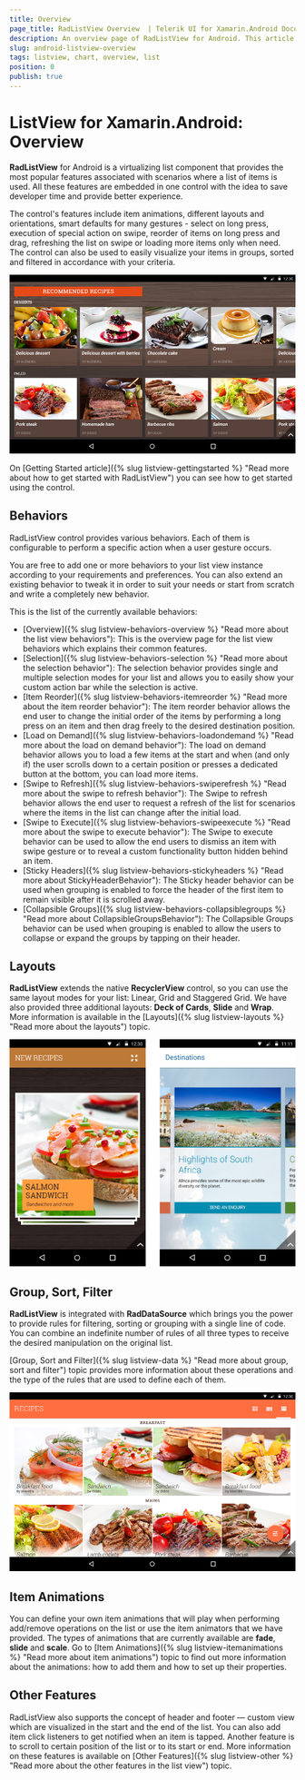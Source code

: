 ```yaml
---
title: Overview
page_title: RadListView Overview  | Telerik UI for Xamarin.Android Documentation
description: An overview page of RadListView for Android. This article explains the most important things you need to know before using RadListView.
slug: android-listview-overview
tags: listview, chart, overview, list
position: 0
publish: true
---
```


# ListView for Xamarin.Android: Overview

**RadListView** for Android is a virtualizing list component that provides the most popular features associated with scenarios where a list of items is used. All these features are embedded in one control with the idea to save developer time and provide better experience. 

The control's features include item animations, different layouts and orientations, smart defaults for many gestures - select on long press, execution of special action on swipe, reorder of items on long press and drag, refreshing the list on swipe or loading more items only when need. The control can also be used to easily visualize your items in groups, sorted and filtered in accordance with your criteria. 

![TelerikUI-ListView-Overview](images/listview-overview-1.png "ListView Overview.")

On [Getting Started article]({% slug listview-gettingstarted %} "Read more about how to get started with RadListView") you can see how to get started using the control.

## Behaviors

RadListView control provides various behaviors. Each of them is configurable to perform a specific action when a user gesture occurs.

You are free to add one or more behaviors to your list view instance according to your requirements and preferences. You can also extend an existing behavior to tweak it in order to suit your needs or start from scratch and write a completely new behavior. 

This is the list of the currently available behaviors:

* [Overview]({% slug listview-behaviors-overview %} "Read more about the list view behaviors"): This is the overview page for the list view behaviors which explains their common features.
* [Selection]({% slug listview-behaviors-selection %} "Read more about the selection behavior"): The selection behavior provides single and multiple selection modes for your list and allows you to easily show your custom action bar while the selection is active.
* [Item Reorder]({% slug listview-behaviors-itemreorder %} "Read more about the item reorder behavior"): The item reorder behavior allows the end user to change the initial order of the items by performing a long press on an item and then drag freely to the desired destination position.
* [Load on Demand]({% slug listview-behaviors-loadondemand %} "Read more about the load on demand behavior"): The load on demand behavior allows you to load a few items at the start and when (and only if) the user scrolls down to a certain position or presses a dedicated button at the bottom, you can load more items.
* [Swipe to Refresh]({% slug listview-behaviors-swiperefresh %} "Read more about the swipe to refresh behavior"): The Swipe to refresh behavior allows the end user to request a refresh of the list for scenarios where the items in the list can change after the initial load.
* [Swipe to Execute]({% slug listview-behaviors-swipeexecute %} "Read more about the swipe to execute behavior"): The Swipe to execute behavior can be used to allow the end users to dismiss an item with swipe gesture or to reveal a custom functionality button hidden behind an item.
* [Sticky Headers]({% slug listview-behaviors-stickyheaders %} "Read more about StickyHeaderBehavior"): The Sticky header behavior can be used when grouping is enabled to force the header of the first item to remain visible after it is scrolled away.
* [Collapsible Groups]({% slug listview-behaviors-collapsiblegroups %} "Read more about CollapsibleGroupsBehavior"): The Collapsible Groups behavior can be used when grouping is enabled to allow the users to collapse or expand the groups by tapping on their header.

## Layouts

**RadListView** extends the native **RecyclerView** control, so you can use the same layout modes for your list: Linear, Grid and Staggered Grid. We have also provided three additional layouts: **Deck of Cards**, **Slide** and **Wrap**. More information is available in the [Layouts]({% slug listview-layouts %} "Read more about the layouts") topic.

![TelerikUI-ListView-Overview-4](images/listview-overview-4.png "ListView Layouts.")

## Group, Sort, Filter

**RadListView** is integrated with **RadDataSource** which brings you the power to provide rules for filtering, sorting or grouping with a single line of code. You can combine an indefinite number of rules of all three types to receive the desired manipulation on the original list.

[Group, Sort and Filter]({% slug listview-data %} "Read more about group, sort and filter") topic provides more information about these operations and the type of the rules that are used to define each of them.

![TelerikUI-ListView-Overview-2](images/listview-overview-2.png "ListView Grouping.")

## Item Animations

You can define your own item animations that will play when performing add/remove operations on the list or use the item animators that we have provided. The types of animations that are currently available are **fade**, **slide** and **scale**. Go to [Item Animations]({% slug listview-itemanimations %} "Read more about item animations") topic to find out more information about the animations: how to add them and how to set up their properties.

## Other Features

RadListView also supports the concept of header and footer &mdash; custom view which are visualized in the start and the end of the list. You can also add item click listeners to get notified when an item is tapped. Another feature is to scroll to certain position of the list or to its start or end. More information on these features is available on 
[Other Features]({% slug listview-other %} "Read more about the other features in the list view") topic.